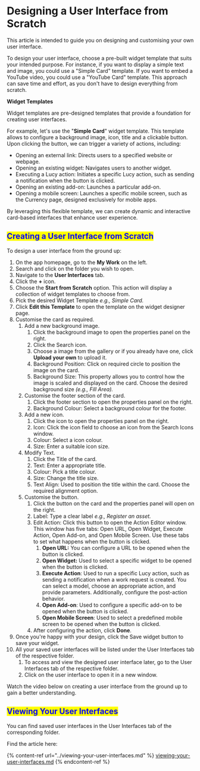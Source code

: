 # Designing a User Interface from Scratch

This article is intended to guide you on designing and customising your own user interface.

To design your user interface, choose a pre-built widget template that suits your intended purpose. For instance, if you want to display a simple text and image, you could use a "Simple Card" template. If you want to embed a YouTube video, you could use a "YouTube Card" template. This approach can save time and effort, as you don't have to design everything from scratch.

**Widget Templates**

Widget templates are pre-designed templates that provide a foundation for creating user interfaces.&#x20;

For example, let's use the "**Simple Card**" widget template. This template allows to configure a background image, icon, title and a clickable button. Upon clicking the button, we can trigger a variety of actions, including:

* Opening an external link: Directs users to a specified website or webpage.&#x20;
* Opening an existing widget: Navigates users to another widget.&#x20;
* Executing a Lucy action: Initiates a specific Lucy action, such as sending a notification when the button is clicked.
* Opening an existing add-on: Launches a particular add-on.
* Opening a mobile screen: Launches a specific mobile screen, such as the Currency page, designed exclusively for mobile apps.

By leveraging this flexible template, we can create dynamic and interactive card-based interfaces that enhance user experience.

## <mark style="color:blue;">Creating a User Interface from Scratch</mark>

To design a user interface from the ground up:

1. On the app homepage, go to the **My Work** on the left.
2. Search and click on the folder you wish to open.
3. Navigate to the **User Interfaces** tab.
4. Click the **+** icon.
5. Choose the **Start from Scratch** option. This action will display a collection of widget templates to choose from.
6. Pick the desired Widget Template _e.g., Simple Card._
7. Click **Edit this Template** to open the template on the widget designer page.
8. Customise the card as required.
   1. Add a new background image.
      1. Click the background image to open the properties panel on the right.
      2. Click the Search icon.
      3. Choose a image from the gallery or if you already have one, click **Upload your own** to upload it.
      4. Background Position: Click on required circle to position the image on the card.
      5. Background Size: This property allows you to control how the image is scaled and displayed on the card. Choose the desired background size _(e.g., Fill Area)._
   2. Customise the footer section of the card.
      1. Click the footer section to open the properties panel on the right.
      2. Background Colour: Select a background colour for the footer.
   3. Add a new icon.
      1. Click the icon to open the properties panel on the right.
      2. Icon: Click the icon field to choose an icon from the Search Icons window.
      3. Colour: Select a icon colour.
      4. Size: Enter a suitable icon size.
   4. Modify Text.
      1. Click the Title of the card.
      2. Text: Enter a appropriate title.
      3. Colour: Pick a title colour.
      4. Size: Change the title size.
      5. Text Align: Used to position the title within the card. Choose the required alignment option.
   5. Customise the button.
      1. Click the button on the card and the properties panel will open on the right.
      2. Label: Type a clear label _e.g., Register an asset._
      3. Edit Action: Click this button to open the Action Editor window. This window has five tabs: Open URL, Open Widget, Execute Action, Open Add-on, and Open Mobile Screen. Use these tabs to set what happens when the button is clicked.
         1. **Open URL:** You can configure a URL to be opened when the button is clicked.
         2. **Open Widget:** Used to select a specific widget to be opened when the button is clicked.
         3. **Execute Action**: Used to run a specific Lucy action, such as sending a notification when a work request is created. You can select a model, choose an appropriate action, and provide parameters. Additionally, configure the post-action behavior.
         4. **Open Add-on**: Used to configure a specific add-on to be opened when the button is clicked.
         5. **Open Mobile Screen**: Used to select a predefined mobile screen to be opened when the button is clicked.
      4. After configuring the action, click **Done**.
9. Once you're happy with your design, click the Save widget button to save your widget.
10. All your saved user interfaces will be listed under the User Interfaces tab of the respective folder.
    1. To access and view the designed user interface later, go to the User Interfaces tab of the respective folder.
    2. Click on the user interface to open it in a new window.

Watch the video below on creating a user interface from the ground up to gain a better understanding.

## <mark style="color:blue;">Viewing Your User Interfaces</mark>

You can find saved user interfaces in the User Interfaces tab of the corresponding folder.

Find the article here:

{% content-ref url="../viewing-your-user-interfaces.md" %}
[viewing-your-user-interfaces.md](../viewing-your-user-interfaces.md)
{% endcontent-ref %}


